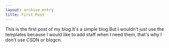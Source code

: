 ```yaml
---
layout: archive_entry
title: First Post
---
```


This is the first post of my blog.It's a simple blog.But I wouldn't just use the templates because I would like to add staff when I need them, that's why I don't use CSDN or blogcn.

